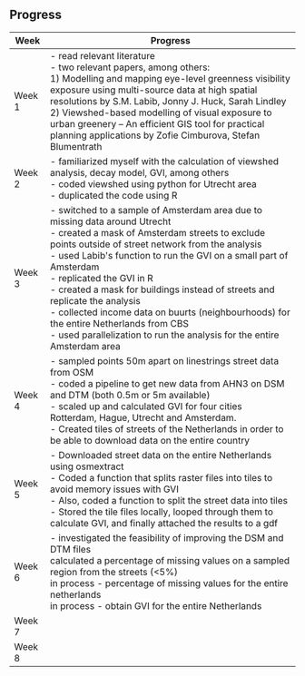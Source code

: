 ## Progress

| Week | Progress |
| ---- | -------- |
| Week 1 | - read relevant literature <br> - two relevant papers, among others: <br> 1) Modelling and mapping eye-level greenness visibility exposure using multi-source data at high spatial resolutions by S.M. Labib, Jonny J. Huck, Sarah Lindley <br> 2) Viewshed-based modelling of visual exposure to urban greenery – An efficient GIS tool for practical planning applications by Zofie Cimburova, Stefan Blumentrath |
| Week 2 | - familiarized myself with the calculation of viewshed analysis, decay model, GVI, among others <br> - coded viewshed using python for Utrecht area <br> - duplicated the code using R|
| Week 3 |  - switched to a sample of Amsterdam area due to missing data around Utrecht <br> - created a mask of Amsterdam streets to exclude points outside of street network from the analysis <br> - used Labib's function to run the GVI on a small part of Amsterdam <br> - replicated the GVI in R <br> - created a mask for buildings instead of streets and replicate the analysis <br> - collected income data on buurts (neighbourhoods) for the entire Netherlands from CBS <br> - used parallelization to run the analysis for the entire Amsterdam area  <br>
| Week 4 | - sampled  points 50m apart on linestrings street data from OSM <br>  - coded a pipeline to get new data from AHN3 on DSM and DTM (both 0.5m or 5m available) <br> - scaled up and calculated GVI for four cities Rotterdam, Hague, Utrecht and Amsterdam. <br> - Created tiles of streets of the Netherlands in order to be able to download data on the entire country <br>
| Week 5 | - Downloaded street data on the entire Netherlands using osmextract<br> - Coded a function that splits raster files into tiles to avoid memory issues with GVI <br> - Also, coded a function to split the street data into tiles <br> - Stored the tile files locally, looped through them to calculate GVI, and finally attached the results to a gdf <br>
| Week 6 | - investigated the feasibility of improving the DSM and DTM files <br> calculated a percentage of missing values on a sampled region from the streets (<5%) <br> in process - percentage of missing values for the entire netherlands <br> in process - obtain GVI for the entire Netherlands 
| Week 7 | |
| Week 8 | |
